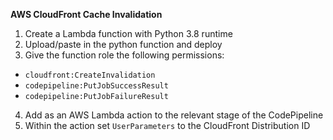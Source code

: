 **AWS CloudFront Cache Invalidation**

1. Create a Lambda function with Python 3.8 runtime
2. Upload/paste in the python function and deploy
3. Give the function role the following permissions:
  * `cloudfront:CreateInvalidation`
  * `codepipeline:PutJobSuccessResult`
  * `codepipeline:PutJobFailureResult`
4. Add as an AWS Lambda action to the relevant stage of the CodePipeline
5. Within the action set `UserParameters` to the CloudFront Distribution ID
